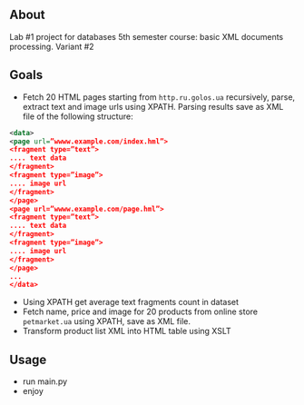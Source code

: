 ## About
Lab #1 project for databases 5th semester course: basic XML documents processing. Variant #2
## Goals
* Fetch 20 HTML pages starting from `http.ru.golos.ua` recursively, parse, extract text and image urls using XPATH. Parsing results save as XML file of the following structure:
```xml
<data>
<page url=”wwww.example.com/index.hml”>
<fragment type=”text”>
.... text data
</fragment>
<fragment type=”image”>
.... image url
</fragment>
</page>
<page url=”wwww.example.com/page.hml”>
<fragment type=”text”>
.... text data
</fragment>
<fragment type=”image”>
.... image url
</fragment>
</page>
...
</data>
```

* Using XPATH get average text fragments count in dataset
* Fetch name, price and image for 20 products from online store `petmarket.ua` using XPATH, save as XML file.
* Transform product list XML into HTML table using XSLT

## Usage
* run main.py
* enjoy